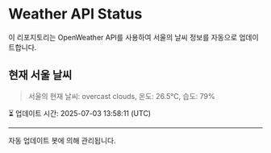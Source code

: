 
# Weather API Status

이 리포지토리는 OpenWeather API를 사용하여 서울의 날씨 정보를 자동으로 업데이트합니다.

## 현재 서울 날씨
> 서울의 현재 날씨: overcast clouds, 온도: 26.5°C, 습도: 79%

⏳ 업데이트 시간: 2025-07-03 13:58:11 (UTC)

---
자동 업데이트 봇에 의해 관리됩니다.
